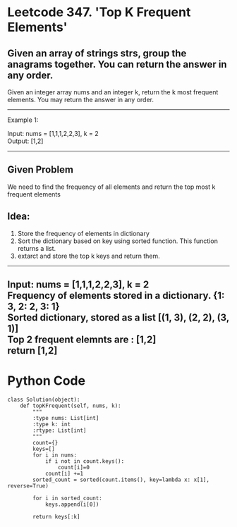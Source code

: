 # Leetcode 347. 'Top K Frequent Elements'

## Given an array of strings strs, group the anagrams together. You can return the answer in any order.

Given an integer array nums and an integer k, return the k most frequent elements. You may return the answer in any order.

---
Example 1:

Input: nums = [1,1,1,2,2,3], k = 2 </br>
Output: [1,2] </br>

----
## Given Problem 

We need to find the frequency of all elements and return the top most k frequent elements </br>

## Idea:

1. Store the frequency of elements in dictionary </br>
2. Sort the dictionary based on key using sorted function. This function returns a list. </br>
3. extarct and store the top k keys and return them. </br>

---
Input: nums = [1,1,1,2,2,3], k = 2 </br>
Frequency of elements stored in a dictionary. {1: 3, 2: 2, 3: 1} </br>
Sorted dictionary, stored as a list [(1, 3), (2, 2), (3, 1)] </br>
Top 2 frequent elemnts are : [1,2] </br>
return [1,2] </br>
---
# Python Code
```
class Solution(object):
    def topKFrequent(self, nums, k):
        """
        :type nums: List[int]
        :type k: int
        :rtype: List[int]
        """
        count={}
        keys=[]
        for i in nums:
            if i not in count.keys():
                count[i]=0
            count[i] +=1
        sorted_count = sorted(count.items(), key=lambda x: x[1], reverse=True)

        for i in sorted_count:
            keys.append(i[0])

        return keys[:k]
```

